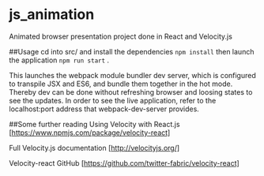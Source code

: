 # js_animation
Animated browser presentation project  done in  React and Velocity.js

##Usage
cd into src/ and install the dependencies
`npm install`
then launch the application
`npm run start`
.

This launches the webpack module bundler dev server, which is configured to transpile JSX and ES6, and bundle them together in the hot mode. Thereby dev can be done without refreshing browser and loosing states to see the updates. In order to see the live application, refer to the localhost:port address that webpack-dev-server provides.

##Some further reading
Using Velocity with React.js
[https://www.npmjs.com/package/velocity-react]

Full Velocity.js documentation
[http://velocityjs.org/]

Velocity-react GitHub
[https://github.com/twitter-fabric/velocity-react]
